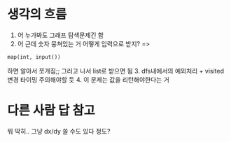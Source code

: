 # 생각의 흐름
1. 어 누가봐도 그래프 탐색문제긴 함
2. 어 근데 숫자 뭉쳐있는 거 어떻게 입력으로 받지?
=>
```
map(int, input())
```
하면 알아서 쪼개짐;; 그러고 나서 list로 받으면 됨
3. dfs내에서의 예외처리 + visited 변경 타이밍 주의해야할 듯
4. 이 문제는 값을 리턴해야한다는 거

# 다른 사람 답 참고
뭐 딱히.. 그냥 dx/dy 쓸 수도 있다 정도?
